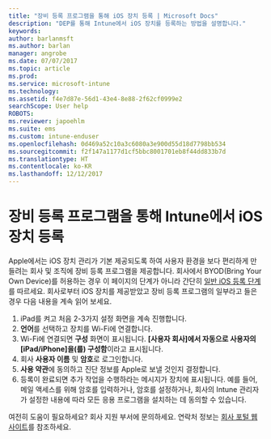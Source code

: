 ```yaml
---
title: "장비 등록 프로그램을 통해 iOS 장치 등록 | Microsoft Docs"
description: "DEP를 통해 Intune에서 iOS 장치를 등록하는 방법을 설명합니다."
keywords: 
author: barlanmsft
ms.author: barlan
manager: angrobe
ms.date: 07/07/2017
ms.topic: article
ms.prod: 
ms.service: microsoft-intune
ms.technology: 
ms.assetid: f4e7d87e-56d1-43e4-8e88-2f62cf0999e2
searchScope: User help
ROBOTS: 
ms.reviewer: japoehlm
ms.suite: ems
ms.custom: intune-enduser
ms.openlocfilehash: 0d469a52c10a3c6080a3e900d55d18d7798bb534
ms.sourcegitcommit: f2f147a1177d1cf5bbc8001701eb8f44dd833b7d
ms.translationtype: HT
ms.contentlocale: ko-KR
ms.lasthandoff: 12/12/2017
---
```

# <a name="enroll-your-ios-device-in-intune-with-the-device-enrollment-program"></a>장비 등록 프로그램을 통해 Intune에서 iOS 장치 등록

Apple에서는 iOS 장치 관리가 기본 제공되도록 하여 사용자 환경을 보다 편리하게 만들려는 회사 및 조직에 장비 등록 프로그램을 제공합니다. 회사에서 BYOD(Bring Your Own Device)를 허용하는 경우 이 페이지의 단계가 아니라 간단히 [일반 iOS 등록 단계](enroll-your-device-in-intune-ios.md)를 따르세요. 회사로부터 iOS 장치를 제공받았고 장비 등록 프로그램의 일부라고 들은 경우 다음 내용을 계속 읽어 보세요.

1.  iPad를 켜고 처음 2-3가지 설정 화면을 계속 진행합니다.
2.  **언어**를 선택하고 장치를 Wi-Fi에 연결합니다.
3.  Wi-Fi에 연결되면 **구성** 화면이 표시됩니다. **[사용자 회사]에서 자동으로 사용자의 [iPad/iPhone]을(를) 구성함**이라고 표시됩니다.
4.  회사 **사용자 이름** 및 **암호**로 로그인합니다.
5.  **사용 약관**에 동의하고 진단 정보를 Apple로 보낼 것인지 결정합니다.
6.  등록이 완료되면 추가 작업을 수행하라는 메시지가 장치에 표시됩니다. 예를 들어, 메일 액세스를 위해 암호를 입력하거나, 암호를 설정하거나, 회사의 Intune 관리자가 설정한 내용에 따라 모든 응용 프로그램을 설치하는 데 동의할 수 있습니다.

여전히 도움이 필요하세요? 회사 지원 부서에 문의하세요. 연락처 정보는 [회사 포털 웹 사이트](https://portal.manage.microsoft.com#HelpDeskDialog)를 참조하세요.
